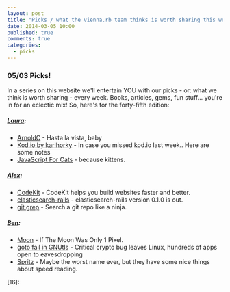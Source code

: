 ```yaml
---
layout: post
title: "Picks / what the vienna.rb team thinks is worth sharing this week"
date: 2014-03-05 10:00
published: true
comments: true
categories:
  - picks
---
```


### 05/03 Picks!

In a series on this website we'll entertain YOU with our picks - or: what we think is worth sharing - every week.
Books, articles, gems, fun stuff... you're in for an eclectic mix! So, here's for the forty-fifth edition:

##### [Laura][1]:
  - [ArnoldC][2] - Hasta la vista, baby
  - [Kod.io by karlhorky][3] - In case you missed kod.io last week.. Here are some notes
  - [JavaScript For Cats][4] - because kittens.

##### [Alex][5]:
  - [CodeKit][6] - CodeKit helps you build websites faster and better.
  - [elasticsearch-rails][7] - elasticsearch-rails version 0.1.0 is out.
  - [git grep][8] - Search a git repo like a ninja.

##### [Ben][9]:
  - [Moon][10] - If The Moon Was Only 1 Pixel.
  - [goto fail in GNUtls][11] - Critical crypto bug leaves Linux, hundreds of apps open to eavesdropping
  - [Spritz][12] - Maybe the worst name ever, but they have some nice things about speed reading.


[1]: http://www.twitter.com/alicetragedy
[2]: https://github.com/lhartikk/ArnoldC
[3]: https://github.com/karlhorky/talk-notes/blob/master/kod.io-2014-03-01.md
[4]: http://jsforcats.com/
[5]: http://www.twitter.com/alexandertacho
[6]: http://incident57.com/codekit/
[7]: https://github.com/elasticsearch/elasticsearch-rails
[8]: http://travisjeffery.com/b/2012/02/search-a-git-repo-like-a-ninja/
[9]: http://www.twitter.com/beanieboi
[10]: http://joshworth.com/dev/pixelspace/pixelspace_solarsystem.html
[11]: http://arstechnica.com/security/2014/03/critical-crypto-bug-leaves-linux-hundreds-of-apps-open-to-eavesdropping/
[12]: http://www.spritzinc.com/
[13]: http://www.twitter.com/tony_xpro
[14]:
[15]:
[16]:
